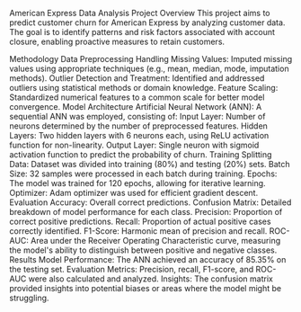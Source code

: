 American Express Data Analysis
Project Overview
This project aims to predict customer churn for American Express by analyzing customer data. The goal is to identify patterns and risk factors associated with account closure, enabling proactive measures to retain customers.

Methodology
Data Preprocessing
Handling Missing Values: Imputed missing values using appropriate techniques (e.g., mean, median, mode, imputation methods).
Outlier Detection and Treatment: Identified and addressed outliers using statistical methods or domain knowledge.
Feature Scaling: Standardized numerical features to a common scale for better model convergence.
Model Architecture
Artificial Neural Network (ANN): A sequential ANN was employed, consisting of:
Input Layer: Number of neurons determined by the number of preprocessed features.
Hidden Layers: Two hidden layers with 6 neurons each, using ReLU activation function for non-linearity.
Output Layer: Single neuron with sigmoid activation function to predict the probability of churn.
Training
Splitting Data: Dataset was divided into training (80%) and testing (20%) sets.
Batch Size: 32 samples were processed in each batch during training.
Epochs: The model was trained for 120 epochs, allowing for iterative learning.
Optimizer: Adam optimizer was used for efficient gradient descent.
Evaluation
Accuracy: Overall correct predictions.
Confusion Matrix: Detailed breakdown of model performance for each class.
Precision: Proportion of correct positive predictions.
Recall: Proportion of actual positive cases correctly identified.
F1-Score: Harmonic mean of precision and recall.
ROC-AUC: Area under the Receiver Operating Characteristic curve, measuring the model's ability to distinguish between positive and negative classes.   
Results
Model Performance: The ANN achieved an accuracy of 85.35% on the testing set.
Evaluation Metrics: Precision, recall, F1-score, and ROC-AUC were also calculated and analyzed.
Insights: The confusion matrix provided insights into potential biases or areas where the model might be struggling.
